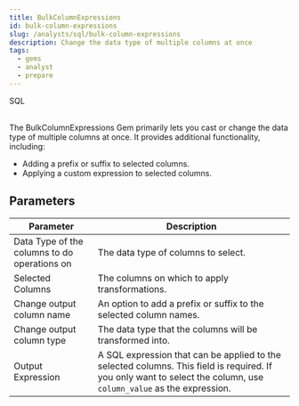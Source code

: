 ```yaml
---
title: BulkColumnExpressions
id: bulk-column-expressions
slug: /analysts/sql/bulk-column-expressions
description: Change the data type of multiple columns at once
tags:
  - gems
  - analyst
  - prepare
---
```


<span class="badge">SQL</span><br/><br/>

The BulkColumnExpressions Gem primarily lets you cast or change the data type of multiple columns at once. It provides additional functionality, including:

- Adding a prefix or suffix to selected columns.
- Applying a custom expression to selected columns.

## Parameters

| Parameter                                    | Description                                                                                                                                                        |
| -------------------------------------------- | ------------------------------------------------------------------------------------------------------------------------------------------------------------------ |
| Data Type of the columns to do operations on | The data type of columns to select.                                                                                                                                |
| Selected Columns                             | The columns on which to apply transformations.                                                                                                                     |
| Change output column name                    | An option to add a prefix or suffix to the selected column names.                                                                                                  |
| Change output column type                    | The data type that the columns will be transformed into.                                                                                                           |
| Output Expression                            | A SQL expression that can be applied to the selected columns. This field is required. If you only want to select the column, use `column_value` as the expression. |
